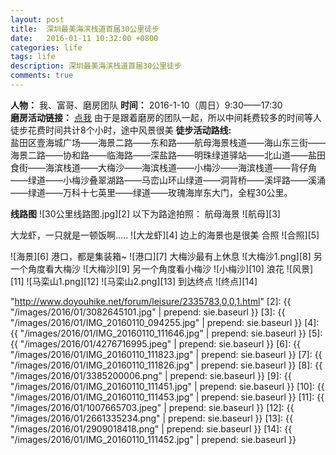 ```yaml
---
layout: post
title:  深圳最美海滨栈道首届30公里徒步
date:   2016-01-11 10:32:00 +0800
categories: life
tags: life
description: 深圳最美海滨栈道首届30公里徒步
comments: true
---
```


**人物：** 我、富哥、磨房团队
**时间：** 2016-1-10（周日）9:30——17:30  
**磨房活动链接：** [点我](http://www.doyouhike.net/forum/leisure/2335783,0,0,1.html)
由于是跟着磨房的团队一起，所以中间耗费较多的时间等人
徒步花费时间共计8个小时，途中风景很美
**徒步活动路线:**  
盐田区壹海城广场——海景二路——东和路——航母海景栈道——海山东三街——海景二路——协和路——临海路——深盐路——明珠绿道驿站——北山道——盐田食街——海滨栈道——大梅沙——海滨栈道——小梅沙——海滨栈道——背仔角——绿道——小梅沙叠翠湖路——马峦山环山绿道——洞背桥——溪坪路——溪涌——绿道——万科十七英里——绿道——玫瑰海岸东大门，全程30公里。
<!-- more -->


**线路图**
![30公里线路图.jpg][2]
以下为路途拍照：
航母海景
![航母][3]

大龙虾，一只就是一顿饭啊.....
![大龙虾][4]
边上的海景也是很美
合照
![合照][5]

![海景][6]
港口，都是集装箱~
![港口][7]
大梅沙最有上休息
![大梅沙1.png][8]
另一个角度看大梅沙
![大梅沙][9]
另一个角度看小梅沙
![小梅沙][10]
浪花
![风景][11]
![马栾山1.png][12]
![马栾山2.png][13]
到达终点
![终点][14]


  "http://www.doyouhike.net/forum/leisure/2335783,0,0,1.html"
  [2]: {{ "/images/2016/01/3082645101.jpg" | prepend: sie.baseurl }}
  [3]: {{ "/images/2016/01/IMG_20160110_094255.jpg" | prepend: sie.baseurl }}
  [4]: {{ "/images/2016/01/IMG_20160110_111646.jpg" | prepend: sie.baseurl }}
  [5]: {{ "/images/2016/01/4276716995.jpeg" | prepend: sie.baseurl }}
  [6]: {{ "/images/2016/01/IMG_20160110_111823.jpg" | prepend: sie.baseurl }}
  [7]: {{ "/images/2016/01/IMG_20160110_111826.jpg" | prepend: sie.baseurl }}
  [8]: {{ "/images/2016/01/3385200006.png" | prepend: sie.baseurl }}
  [9]: {{ "/images/2016/01/IMG_20160110_111451.jpg" | prepend: sie.baseurl }}
  [10]: {{ "/images/2016/01/IMG_20160110_111453.jpg" | prepend: sie.baseurl }}
  [11]: {{ "/images/2016/01/1007665703.jpeg" | prepend: sie.baseurl }}
  [12]: {{ "/images/2016/01/2661335234.png" | prepend: sie.baseurl }}
  [13]: {{ "/images/2016/01/2909018418.png" | prepend: sie.baseurl }}
  [14]: {{ "/images/2016/01/IMG_20160110_111452.jpg" | prepend: sie.baseurl }}